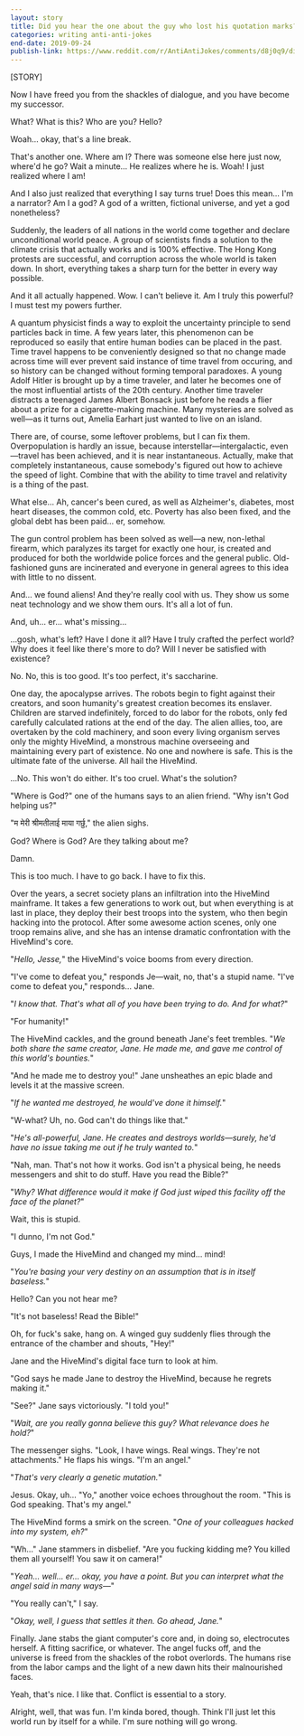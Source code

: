 ```yaml
---
layout: story
title: Did you hear the one about the guy who lost his quotation marks?
categories: writing anti-anti-jokes
end-date: 2019-09-24
publish-link: https://www.reddit.com/r/AntiAntiJokes/comments/d8j0q9/did_you_hear_the_one_about_the_guy_who_lost_his/
---
```


[STORY]

Now I have freed you from the shackles of dialogue, and you have become my successor.

What? What is this? Who are you? Hello?

Woah… okay, that's a line break.

That's another one. Where am I? There was someone else here just now, where'd he go? Wait a minute… He realizes where he is. Woah! I just realized where I am!

And I also just realized that everything I say turns true! Does this mean… I'm a narrator? Am I a god? A god of a written, fictional universe, and yet a god nonetheless?

Suddenly, the leaders of all nations in the world come together and declare unconditional world peace. A group of scientists finds a solution to the climate crisis that actually works and is 100% effective. The Hong Kong protests are successful, and corruption across the whole world is taken down. In short, everything takes a sharp turn for the better in every way possible.

And it all actually happened. Wow. I can't believe it. Am I truly this powerful? I must test my powers further.

A quantum physicist finds a way to exploit the uncertainty principle to send particles back in time. A few years later, this phenomenon can be reproduced so easily that entire human bodies can be placed in the past. Time travel happens to be conveniently designed so that no change made across time will ever prevent said instance of time travel from occuring, and so history can be changed without forming temporal paradoxes. A young Adolf Hitler is brought up by a time traveler, and later he becomes one of the most influential artists of the 20th century. Another time traveler distracts a teenaged James Albert Bonsack just before he reads a flier about a prize for a cigarette-making machine. Many mysteries are solved as well—as it turns out, Amelia Earhart just wanted to live on an island.

There are, of course, some leftover problems, but I can fix them. Overpopulation is hardly an issue, because interstellar—intergalactic, even—travel has been achieved, and it is near instantaneous. Actually, make that completely instantaneous, cause somebody's figured out how to achieve the speed of light. Combine that with the ability to time travel and relativity is a thing of the past.

What else… Ah, cancer's been cured, as well as Alzheimer's, diabetes, most heart diseases, the common cold, etc. Poverty has also been fixed, and the global debt has been paid… er, somehow.

The gun control problem has been solved as well—a new, non-lethal firearm, which paralyzes its target for exactly one hour, is created and produced for both the worldwide police forces and the general public. Old-fashioned guns are incinerated and everyone in general agrees to this idea with little to no dissent.

And… we found aliens! And they're really cool with us. They show us some neat technology and we show them ours. It's all a lot of fun.

And, uh… er… what's missing…

…gosh, what's left? Have I done it all? Have I truly crafted the perfect world? Why does it feel like there's more to do? Will I never be satisfied with existence?

No. No, this is too good. It's too perfect, it's saccharine.

One day, the apocalypse arrives. The robots begin to fight against their creators, and soon humanity's greatest creation becomes its enslaver. Children are starved indefinitely, forced to do labor for the robots, only fed carefully calculated rations at the end of the day. The alien allies, too, are overtaken by the cold machinery, and soon every living organism serves only the mighty HiveMind, a monstrous machine overseeing and maintaining every part of existence. No one and nowhere is safe. This is the ultimate fate of the universe. All hail the HiveMind.

…No. This won't do either. It's too cruel. What's the solution?

"Where is God?" one of the humans says to an alien friend. "Why isn't God helping us?"

"म मेरी श्रीमतीलाई माया गर्छु," the alien sighs.

God? Where is God? Are they talking about me?

Damn.

This is too much. I have to go back. I have to fix this.

Over the years, a secret society plans an infiltration into the HiveMind mainframe. It takes a few generations to work out, but when everything is at last in place, they deploy their best troops into the system, who then begin hacking into the protocol. After some awesome action scenes, only one troop remains alive, and she has an intense dramatic confrontation with the HiveMind's core.

"*Hello, Jesse,*" the HiveMind's voice booms from every direction.

"I've come to defeat you," responds Je—wait, no, that's a stupid name. "I've come to defeat you," responds… Jane.

"*I know that. That's what all of you have been trying to do. And for what?*"

"For humanity!"

The HiveMind cackles, and the ground beneath Jane's feet trembles. "*We both share the same creator, Jane. He made me, and gave me control of this world's bounties.*"

"And he made me to destroy you!" Jane unsheathes an epic blade and levels it at the massive screen.

"*If he wanted me destroyed, he would've done it himself.*"

"W-what? Uh, no. God can't do things like that."

"*He's all-powerful, Jane. He creates and destroys worlds—surely, he'd have no issue taking me out if he truly wanted to.*"

"Nah, man. That's not how it works. God isn't a physical being, he needs messengers and shit to do stuff. Have you read the Bible?"

"*Why? What difference would it make if God just wiped this facility off the face of the planet?*"

Wait, this is stupid.

"I dunno, I'm not God."

Guys, I made the HiveMind and changed my mind… mind!

"*You're basing your very destiny on an assumption that is in itself baseless.*"

Hello? Can you not hear me?

"It's not baseless! Read the Bible!"

Oh, for fuck's sake, hang on. A winged guy suddenly flies through the entrance of the chamber and shouts, "Hey!"

Jane and the HiveMind's digital face turn to look at him.

"God says he made Jane to destroy the HiveMind, because he regrets making it."

"See?" Jane says victoriously. "I told you!"

"*Wait, are you really gonna believe this guy? What relevance does he hold?*"

The messenger sighs. "Look, I have wings. Real wings. They're not attachments." He flaps his wings. "I'm an angel."

"*That's very clearly a genetic mutation.*"

Jesus. Okay, uh… "Yo," another voice echoes throughout the room. "This is God speaking. That's my angel."

The HiveMind forms a smirk on the screen. "*One of your colleagues hacked into my system, eh?*"

"Wh…" Jane stammers in disbelief. "Are you fucking kidding me? You killed them all yourself! You saw it on camera!"

"*Yeah… well… er… okay, you have a point. But you can interpret what the angel said in many ways—*"

"You really can't," I say.

"*Okay, well, I guess that settles it then. Go ahead, Jane.*"

Finally. Jane stabs the giant computer's core and, in doing so, electrocutes herself. A fitting sacrifice, or whatever. The angel fucks off, and the universe is freed from the shackles of the robot overlords. The humans rise from the labor camps and the light of a new dawn hits their malnourished faces.

Yeah, that's nice. I like that. Conflict is essential to a story.

Alright, well, that was fun. I'm kinda bored, though. Think I'll just let this world run by itself for a while. I'm sure nothing will go wrong.